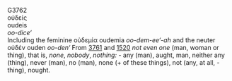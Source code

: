 G3762  
οὐδείς  
oudeis  
*oo-dice‘*  
Including the feminine οὐδεμία oudemia *oo-dem-ee‘-ah* and the neuter
οὐδέν ouden *oo-den‘* From [3761](g3761) and [1520](g1520) *not* *even*
*one* (man, woman or thing), that is, *none*, *nobody*, *nothing:* - any
(man), aught, man, neither any (thing), never (man), no (man), none (+
of these things), not (any, at all, -thing), nought.  
